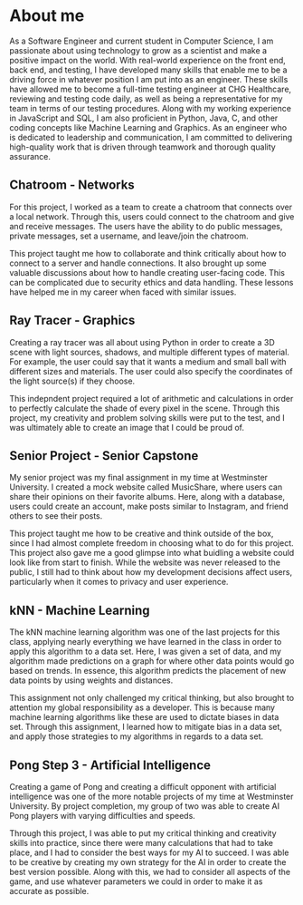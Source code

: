 <h1>About me</h1>

As a Software Engineer and current student in Computer Science, I am passionate about using technology to grow as a scientist and make a positive impact on the world. With real-world experience on the front end, back end, and testing, I have developed many skills that enable me to be a driving force in whatever position I am put into as an engineer. These skills have allowed me to become a full-time testing engineer at CHG Healthcare, reviewing and testing code daily, as well as being a representative for my team in terms of our testing procedures. Along with my working experience in JavaScript and SQL, I am also proficient in Python, Java, C, and other coding concepts like Machine Learning and Graphics. As an engineer who is dedicated to leadership and communication, I am committed to delivering high-quality work that is driven through teamwork and thorough quality assurance.

<h2>Chatroom - Networks</h2>

For this project, I worked as a team to create a chatroom that connects over a local network. 
Through this, users could connect to the chatroom and give and receive messages. 
The users have the ability to do public messages, private messages, set a username, and leave/join the chatroom.

This project taught me how to collaborate and think critically about how to connect to a server and handle connections. 
It also brought up some valuable discussions about how to handle creating user-facing code.
This can be complicated due to security ethics and data handling. These lessons have helped me in my career when faced with similar issues.

<h2>Ray Tracer - Graphics</h2>

Creating a ray tracer was all about using Python in order to create a 3D scene with light sources, shadows, and multiple different types of material.
For example, the user could say that it wants a medium and small ball with different sizes and materials. 
The user could also specify the coordinates of the light source(s) if they choose.

This indepndent project required a lot of arithmetic and calculations in order to perfectly calculate the shade of every pixel in the scene. 
Through this project, my creativity and problem solving skills were put to the test, and I was ultimately able to create an image that I could be proud of.

<h2>Senior Project - Senior Capstone</h2>

My senior project was my final assignment in my time at Westminster University. I created a mock website called MusicShare, where users can share their opinions on their favorite albums. Here, along with a database, users could create an account, make posts similar to Instagram, and friend others to see their posts.

This project taught me how to be creative and think outside of the box, since I had almost complete freedom in choosing what to do for this project. This project also gave me a good glimpse into what buidling a website could look like from start to finish.
While the website was never released to the public, I still had to think about how my development decisions affect users, particularly when it comes to privacy and user experience. 

<h2>kNN - Machine Learning</h2>
	
The kNN machine learning algorithm was one of the last projects for this class, applying nearly everything we have learned 
in the class in order to apply this algorithm to a data set.
Here, I was given a set of data, and my algorithm made predictions on a graph for where other data points would go based on trends. 
In essence, this algorithm predicts the placement of new data points by using weights and distances.

This assignment not only challenged my critical thinking, but also brought to attention my global responsibility as a developer.
This is because many machine learning algorithms like these are used to dictate biases in data set.
Through this assignment, I learned how to mitigate bias in a data set, and apply those strategies to my algorithms in regards to a data set.

<h2>Pong Step 3 - Artificial Intelligence</h2>
	
Creating a game of Pong and creating a difficult opponent with artificial intelligence was one of the more notable projects of my time at Westminster University. 
By project completion, my group of two was able to create AI Pong players with varying difficulties and speeds. 

Through this project, I was able to put my critical thinking and creativity skills into practice,
since there were many calculations that had to take place, and I had to consider the best ways for my AI to succeed.
I was able to be creative by creating my own strategy for the AI in order to create the best version possible.
Along with this, we had to consider all aspects of the game, and use whatever parameters we could in order to make it as accurate as possible. 

